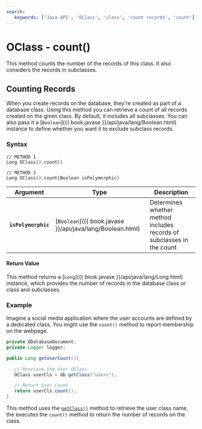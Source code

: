 ```yaml
---
search:
   keywords: ['Java API', 'OClass', 'class', 'count records', 'count']
---
```


# OClass - count()

This method counts the number of the records of this class.  It also considers the records in subclasses.

## Counting Records

When you create records on the database, they're created as part of a database class.  Using this method you can retrieve a count of all records created on the given class.  By default, it includes all subclasses.  You can also pass it a [`Boolean`]({{ book.javase }}/api/java/lang/Boolean.html) instance to define whether you want it to exclude subclass records.

### Syntax

```
// METHOD 1
Long OClass().count() 

// METHOD 2
Long OClass().count(Boolean isPolymorphic)
```

| Argument | Type | Description |
|---|---|---|
| **`isPolymorphic`** | [`Boolean`]({{ book.javase }}/api/java/lang/Boolean.html) | Determines whether method includes records of subclasses in the count |

#### Return Value

This method returns a [`Long`]({{ book.javase }}/api/java/lang/Long.html) instance, which provides the number of records in the database class or class and subclasses.

### Example

Imagine a social media application where the user accounts are defined by a dedicated class.  You might use the `count()` method to report membership on the webpage.

```java	
private ODatabaseDocument;
private Logger logger;

public Long getUserCount(){

   // Retrieve the User OClass
   OClass userCls = db.getClass("users");

   // Return User Count
   return userCls.count();
}
```
This method uses the [`getClass()`](Java-Ref-ODatabaseDocument-getClass.md) method to retrieve the user class name, the executes the `count()` method to return the number of records on the class.

